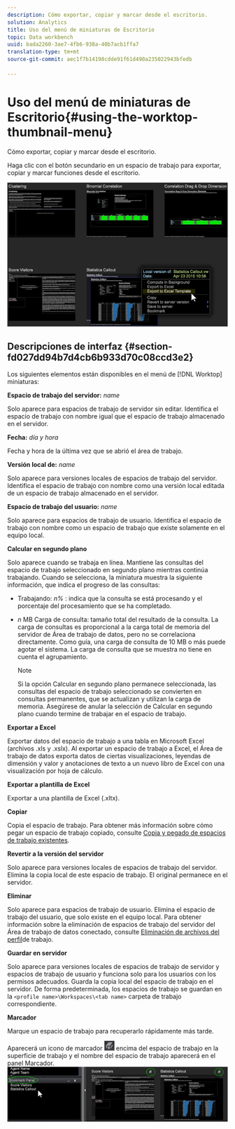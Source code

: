 ```yaml
---
description: Cómo exportar, copiar y marcar desde el escritorio.
solution: Analytics
title: Uso del menú de miniaturas de Escritorio
topic: Data workbench
uuid: bada2260-3ae7-4fb6-938a-40b7acb1ffa7
translation-type: tm+mt
source-git-commit: aec1f7b14198cdde91f61d490a235022943bfedb

---
```



# Uso del menú de miniaturas de Escritorio{#using-the-worktop-thumbnail-menu}

Cómo exportar, copiar y marcar desde el escritorio.

Haga clic con el botón secundario en un espacio de trabajo para exportar, copiar y marcar funciones desde el escritorio.

![](assets/thumbnail_menu.png)

## Descripciones de interfaz {#section-fd027dd94b7d4cb6b933d70c08ccd3e2}

Los siguientes elementos están disponibles en el menú de [!DNL Worktop] miniaturas:

**Espacio de trabajo del servidor:** *name*

Solo aparece para espacios de trabajo de servidor sin editar. Identifica el espacio de trabajo con nombre igual que el espacio de trabajo almacenado en el servidor.

**Fecha:** *día y hora*

Fecha y hora de la última vez que se abrió el área de trabajo.

**Versión local de:** *name*

Solo aparece para versiones locales de espacios de trabajo del servidor. Identifica el espacio de trabajo con nombre como una versión local editada de un espacio de trabajo almacenado en el servidor.

**Espacio de trabajo del usuario:** *name*

Solo aparece para espacios de trabajo de usuario. Identifica el espacio de trabajo con nombre como un espacio de trabajo que existe solamente en el equipo local.

**Calcular en segundo plano**

Solo aparece cuando se trabaja en línea. Mantiene las consultas del espacio de trabajo seleccionado en segundo plano mientras continúa trabajando. Cuando se selecciona, la miniatura muestra la siguiente información, que indica el progreso de las consultas:

* Trabajando: *n%* : indica que la consulta se está procesando y el porcentaje del procesamiento que se ha completado.
* *n* MB Carga de consulta: tamaño total del resultado de la consulta. La carga de consultas es proporcional a la carga total de memoria del servidor de Área de trabajo de datos, pero no se correlaciona directamente. Como guía, una carga de consulta de 10 MB o más puede agotar el sistema. La carga de consulta que se muestra no tiene en cuenta el agrupamiento.

   >[!NOTE]
   >
   >Si la opción Calcular en segundo plano permanece seleccionada, las consultas del espacio de trabajo seleccionado se convierten en consultas permanentes, que se actualizan y utilizan la carga de memoria. Asegúrese de anular la selección de Calcular en segundo plano cuando termine de trabajar en el espacio de trabajo.

**Exportar a Excel**

Exportar datos del espacio de trabajo a una tabla en Microsoft Excel (archivos .xls y .xslx). Al exportar un espacio de trabajo a Excel, el Área de trabajo de datos exporta datos de ciertas visualizaciones, leyendas de dimensión y valor y anotaciones de texto a un nuevo libro de Excel con una visualización por hoja de cálculo.

**Exportar a plantilla de Excel**

Exportar a una plantilla de Excel (.xltx).

**Copiar**

Copia el espacio de trabajo. Para obtener más información sobre cómo pegar un espacio de trabajo copiado, consulte [Copia y pegado de espacios de trabajo existentes](../../home/c-get-started/c-work-worksp/c-create-worksp.md#section-f91ae89b845640c9a4a52820a6110e65).

**Revertir a la versión del servidor**

Solo aparece para versiones locales de espacios de trabajo del servidor. Elimina la copia local de este espacio de trabajo. El original permanece en el servidor.

**Eliminar**

Solo aparece para espacios de trabajo de usuario. Elimina el espacio de trabajo del usuario, que solo existe en el equipo local. Para obtener información sobre la eliminación de espacios de trabajo del servidor del Área de trabajo de datos conectado, consulte [Eliminación de archivos del perfil](../../home/c-get-started/c-admin-intrf/c-prof-mgr/t-del-files-wkg-prof.md#task-1e29c25e6c824cc9b51cb651e835856b)de trabajo.

**Guardar en servidor**

Solo aparece para versiones locales de espacios de trabajo de servidor y espacios de trabajo de usuario y funciona solo para los usuarios con los permisos adecuados. Guarda la copia local del espacio de trabajo en el servidor. De forma predeterminada, los espacios de trabajo se guardan en la `<profile name>\Workspaces\<tab name>` carpeta de trabajo correspondiente.

**Marcador**

Marque un espacio de trabajo para recuperarlo rápidamente más tarde.

Aparecerá un icono de marcador ![](assets/bookmark_icon.png) encima del espacio de trabajo en la superficie de trabajo y el nombre del espacio de trabajo aparecerá en el panel Marcador. ![](assets/bookmark_worktop.png)

